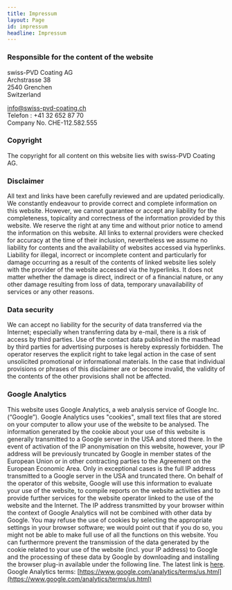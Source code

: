 ```yaml
---
title: Impressum
layout: Page
id: impressum
headline: Impressum
---
```

### Responsible for the content of the website
swiss-PVD Coating AG</br>
Archstrasse 38</br>
2540 Grenchen</br>
Switzerland</br>

[info@swiss-pvd-coating.ch](mailto:info@swiss-pvd-coating.ch)</br>
Telefon : +41 32 652 87 70</br>
Company No. CHE-112.582.555</br>

### Copyright
The copyright for all content on this website lies with swiss-PVD Coating AG.

### Disclaimer
All text and links have been carefully reviewed and are updated periodically. We constantly endeavour to provide correct and complete information on this website. However, we cannot guarantee or accept any liability for the completeness, topicality and correctness of the information provided by this website. We reserve the right at any time and without prior notice to amend the information on this website. All links to external providers were checked for accuracy at the time of their inclusion, nevertheless we assume no liability for contents and the availability of websites accessed via hyperlinks. Liability for illegal, incorrect or incomplete content and particularly for damage occurring as a result of the contents of linked website lies solely with the provider of the website accessed via the hyperlinks. It does not matter whether the damage is direct, indirect or of a financial nature, or any other damage resulting from loss of data, temporary unavailability of services or any other reasons.

### Data security
We can accept no liability for the security of data transferred via the Internet; especially when transferring data by e-mail, there is a risk of access by third parties. Use of the contact data published in the masthead by third parties for advertising purposes is hereby expressly forbidden. The operator reserves the explicit right to take legal action in the case of sent unsolicited promotional or informational materials. In the case that individual provisions or phrases of this disclaimer are or become invalid, the validity of the contents of the other provisions shall not be affected.

### Google Analytics
This website uses Google Analytics, a web analysis service of Google Inc. (“Google”). Google Analytics uses "cookies", small text files that are stored on your computer to allow your use of the website to be analysed. The information generated by the cookie about your use of this website is generally transmitted to a Google server in the USA and stored there. In the event of activation of the IP anonymisation on this website, however, your IP address will be previously truncated by Google in member states of the European Union or in other contracting parties to the Agreement on the European Economic Area. Only in exceptional cases is the full IP address transmitted to a Google server in the USA and truncated there. On behalf of the operator of this website, Google will use this information to evaluate your use of the website, to compile reports on the website activities and to provide further services for the website operator linked to the use of the website and the Internet. The IP address transmitted by your browser within the context of Google Analytics will not be combined with other data by Google. You may refuse the use of cookies by selecting the appropriate settings in your browser software; we would point out that if you do so, you might not be able to make full use of all the functions on this website.  You can furthermore prevent the transmission of the data generated by the cookie related to your use of the website (incl. your IP address) to Google and the processing of these data by Google by downloading and installing the browser plug-in available under the following line. The latest link is [here](https://tools.google.com/dlpage/gaoptout).
Google Analytics terms: [https://www.google.com/analytics/terms/us.html](https://www.google.com/analytics/terms/us.html)
